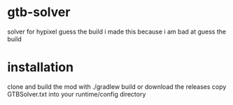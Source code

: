 # gtb-solver
solver for hypixel guess the build
i made this because i am bad at guess the build

# installation
clone and build the mod with ./gradlew build or download the releases
copy GTBSolver.txt into your runtime/config directory
